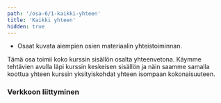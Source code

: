 ```yaml
---
path: '/osa-6/1-kaikki-yhteen'
title: 'Kaikki yhteen'
hidden: true
---
```


<text-box variant='learningObjectives' name='Oppimistavoitteet'>

- Osaat kuvata aiempien osien materiaalin yhteistoiminnan.

</text-box>

Tämä osa toimii koko kurssin sisällön osalta yhteenvetona. Käymme tehtävien avulla läpi kurssin keskeisen sisällön ja näin saamme samalla koottua yhteen kurssin yksityiskohdat yhteen isompaan kokonaisuuteen.

### Verkkoon liittyminen


